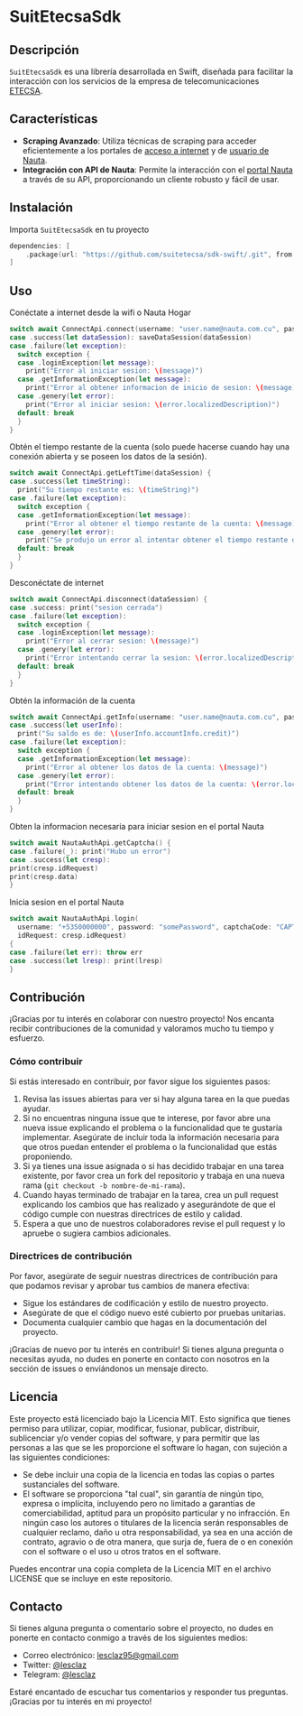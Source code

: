 # SuitEtecsaSdk
## Descripción
`SuitEtecsaSdk` es una librería desarrollada en Swift, diseñada para facilitar la interacción con los servicios de la empresa de telecomunicaciones [ETECSA](https://www.etecsa.cu/).

## Características
- **Scraping Avanzado**: Utiliza técnicas de scraping para acceder eficientemente a los portales de [acceso a internet](https://secure.etecsa.net:8443/) y de [usuario de Nauta](https://www.portal.nauta.cu/).
- **Integración con API de Nauta**: Permite la interacción con el [portal Nauta](https://www.nauta.cu/) a través de su API, proporcionando un cliente robusto y fácil de usar.
     
## Instalación
Importa `SuitEtecsaSdk` en tu proyecto

```swift
dependencies: [
    .package(url: "https://github.com/suitetecsa/sdk-swift/.git", from: "1.0.0-alpha02")
]
```
## Uso

Conéctate a internet desde la wifi o Nauta Hogar

```swift
switch await ConnectApi.connect(username: "user.name@nauta.com.cu", password: "somePassword") {
case .success(let dataSession): saveDataSession(dataSession)
case .failure(let exception):
  switch exception {
  case .loginException(let message):
    print("Error al iniciar sesion: \(message)")
  case .getInformationException(let message):
    print("Error al obtener informacion de inicio de sesion: \(message)")
  case .genery(let error):
    print("Error al iniciar sesion: \(error.localizedDescription)")
  default: break
  }
}
```

Obtén el tiempo restante de la cuenta (solo puede hacerse cuando hay una conexión abierta y se poseen los datos de la sesión).

```swift
switch await ConnectApi.getLeftTime(dataSession) {
case .success(let timeString):
  print("Su tiempo restante es: \(timeString)")
case .failure(let exception):
  switch exception {
  case .getInformationException(let message):
    print("Error al obtener el tiempo restante de la cuenta: \(message)")
  case .genery(let error):
    print("Se produjo un error al intentar obtener el tiempo restante de la cuenta: \(error.localizedDescription)")
  default: break
  }
}
```

Desconéctate de internet

```swift
switch await ConnectApi.disconnect(dataSession) {
case .success: print("sesion cerrada")
case .failure(let exception):
  switch exception {
  case .loginException(let message):
    print("Error al cerrar sesion: \(message)")
  case .genery(let error):
    print("Error intentando cerrar la sesion: \(error.localizedDescription)")
  default: break
  }
}
```

Obtén la información de la cuenta

```swift
switch await ConnectApi.getInfo(username: "user.name@nauta.com.cu", password: "somePassword") {
case .success(let userInfo):
  print("Su saldo es de: \(userInfo.accountInfo.credit)")
case .failure(let exception):
  switch exception {
  case .getInformationException(let message):
    print("Error al obtener los datos de la cuenta: \(message)")
  case .genery(let error):
    print("Error intentando obtener los datos de la cuenta: \(error.localizedDescription)")
  default: break
  }
}
```

Obten la informacion necesaria para iniciar sesion en el portal Nauta

```swift
switch await NautaAuthApi.getCaptcha() {
case .failure(_): print("Hubo un error")
case .success(let cresp):
print(cresp.idRequest)
print(cresp.data)
}
```

Inicia sesion en el portal Nauta

```swift
switch await NautaAuthApi.login(
  username: "+5350000000", password: "somePassword", captchaCode: "CAPTCHACODE",
  idRequest: cresp.idRequest)
{
case .failure(let err): throw err
case .success(let lresp): print(lresp)
}
```

## Contribución

¡Gracias por tu interés en colaborar con nuestro proyecto! Nos encanta recibir contribuciones de la comunidad y valoramos mucho tu tiempo y esfuerzo.

### Cómo contribuir

Si estás interesado en contribuir, por favor sigue los siguientes pasos:

1. Revisa las issues abiertas para ver si hay alguna tarea en la que puedas ayudar.
2. Si no encuentras ninguna issue que te interese, por favor abre una nueva issue explicando el problema o la funcionalidad que te gustaría implementar. Asegúrate de incluir toda la información necesaria para que otros puedan entender el problema o la funcionalidad que estás proponiendo.
3. Si ya tienes una issue asignada o si has decidido trabajar en una tarea existente, por favor crea un fork del repositorio y trabaja en una nueva rama (`git checkout -b nombre-de-mi-rama`).
4. Cuando hayas terminado de trabajar en la tarea, crea un pull request explicando los cambios que has realizado y asegurándote de que el código cumple con nuestras directrices de estilo y calidad.
5. Espera a que uno de nuestros colaboradores revise el pull request y lo apruebe o sugiera cambios adicionales.

### Directrices de contribución

Por favor, asegúrate de seguir nuestras directrices de contribución para que podamos revisar y aprobar tus cambios de manera efectiva:

- Sigue los estándares de codificación y estilo de nuestro proyecto.
- Asegúrate de que el código nuevo esté cubierto por pruebas unitarias.
- Documenta cualquier cambio que hagas en la documentación del proyecto.

¡Gracias de nuevo por tu interés en contribuir! Si tienes alguna pregunta o necesitas ayuda, no dudes en ponerte en contacto con nosotros en la sección de issues o enviándonos un mensaje directo.

## Licencia

Este proyecto está licenciado bajo la Licencia MIT. Esto significa que tienes permiso para utilizar, copiar, modificar, fusionar, publicar, distribuir, sublicenciar y/o vender copias del software, y para permitir que las personas a las que se les proporcione el software lo hagan, con sujeción a las siguientes condiciones:

- Se debe incluir una copia de la licencia en todas las copias o partes sustanciales del software.
- El software se proporciona "tal cual", sin garantía de ningún tipo, expresa o implícita, incluyendo pero no limitado a garantías de comerciabilidad, aptitud para un propósito particular y no infracción. En ningún caso los autores o titulares de la licencia serán responsables de cualquier reclamo, daño u otra responsabilidad, ya sea en una acción de contrato, agravio o de otra manera, que surja de, fuera de o en conexión con el software o el uso u otros tratos en el software.

Puedes encontrar una copia completa de la Licencia MIT en el archivo LICENSE que se incluye en este repositorio.

## Contacto

Si tienes alguna pregunta o comentario sobre el proyecto, no dudes en ponerte en contacto conmigo a través de los siguientes medios:

- Correo electrónico: [lesclaz95@gmail.com](mailto:lesclaz95@gmail.com)
- Twitter: [@lesclaz](https://twitter.com/lesclaz)
- Telegram: [@lesclaz](https://t.me/lesclaz)

Estaré encantado de escuchar tus comentarios y responder tus preguntas. ¡Gracias por tu interés en mi proyecto!
